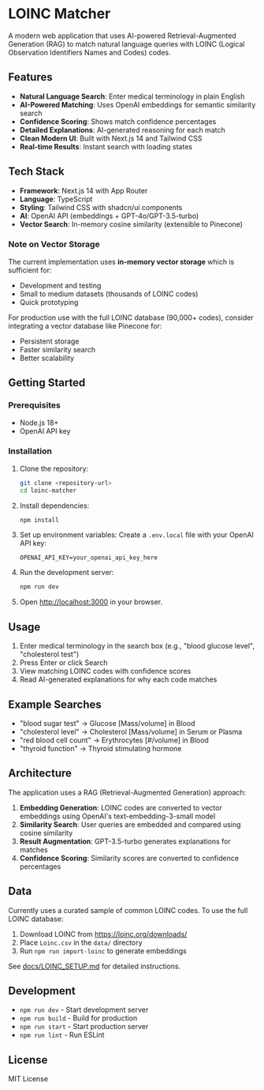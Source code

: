 # LOINC Matcher

A modern web application that uses AI-powered Retrieval-Augmented Generation (RAG) to match natural language queries with LOINC (Logical Observation Identifiers Names and Codes) codes.

## Features

- **Natural Language Search**: Enter medical terminology in plain English
- **AI-Powered Matching**: Uses OpenAI embeddings for semantic similarity search
- **Confidence Scoring**: Shows match confidence percentages
- **Detailed Explanations**: AI-generated reasoning for each match
- **Clean Modern UI**: Built with Next.js 14 and Tailwind CSS
- **Real-time Results**: Instant search with loading states

## Tech Stack

- **Framework**: Next.js 14 with App Router
- **Language**: TypeScript
- **Styling**: Tailwind CSS with shadcn/ui components
- **AI**: OpenAI API (embeddings + GPT-4o/GPT-3.5-turbo)
- **Vector Search**: In-memory cosine similarity (extensible to Pinecone)

### Note on Vector Storage

The current implementation uses **in-memory vector storage** which is sufficient for:
- Development and testing
- Small to medium datasets (thousands of LOINC codes)
- Quick prototyping

For production use with the full LOINC database (90,000+ codes), consider integrating a vector database like Pinecone for:
- Persistent storage
- Faster similarity search
- Better scalability

## Getting Started

### Prerequisites

- Node.js 18+ 
- OpenAI API key

### Installation

1. Clone the repository:
   ```bash
   git clone <repository-url>
   cd loinc-matcher
   ```

2. Install dependencies:
   ```bash
   npm install
   ```

3. Set up environment variables:
   Create a `.env.local` file with your OpenAI API key:
   ```
   OPENAI_API_KEY=your_openai_api_key_here
   ```

4. Run the development server:
   ```bash
   npm run dev
   ```

5. Open [http://localhost:3000](http://localhost:3000) in your browser.

## Usage

1. Enter medical terminology in the search box (e.g., "blood glucose level", "cholesterol test")
2. Press Enter or click Search
3. View matching LOINC codes with confidence scores
4. Read AI-generated explanations for why each code matches

## Example Searches

- "blood sugar test" → Glucose [Mass/volume] in Blood
- "cholesterol level" → Cholesterol [Mass/volume] in Serum or Plasma  
- "red blood cell count" → Erythrocytes [#/volume] in Blood
- "thyroid function" → Thyroid stimulating hormone

## Architecture

The application uses a RAG (Retrieval-Augmented Generation) approach:

1. **Embedding Generation**: LOINC codes are converted to vector embeddings using OpenAI's text-embedding-3-small model
2. **Similarity Search**: User queries are embedded and compared using cosine similarity
3. **Result Augmentation**: GPT-3.5-turbo generates explanations for matches
4. **Confidence Scoring**: Similarity scores are converted to confidence percentages

## Data

Currently uses a curated sample of common LOINC codes. To use the full LOINC database:

1. Download LOINC from https://loinc.org/downloads/
2. Place `Loinc.csv` in the `data/` directory
3. Run `npm run import-loinc` to generate embeddings

See [docs/LOINC_SETUP.md](docs/LOINC_SETUP.md) for detailed instructions.

## Development

- `npm run dev` - Start development server
- `npm run build` - Build for production  
- `npm run start` - Start production server
- `npm run lint` - Run ESLint

## License

MIT License